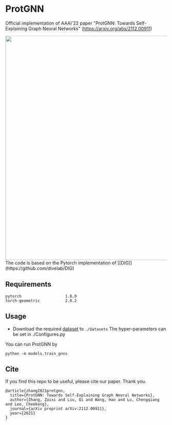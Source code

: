 # ProtGNN
Official implementation of AAAI'22 paper "ProtGNN: Towards Self-Explaining Graph Neural Networks" (https://arxiv.org/abs/2112.00911)
<div align=center><img src="https://github.com/zaixizhang/ProtGNN/blob/main/protgnn.png" width="700"/></div>
The code is based on the Pytorch implementation of [[DIG]](https://github.com/divelab/DIG)

## Requirements
```
pytorch                   1.8.0             
torch-geometric           2.0.2
```
## Usage
* Download the required [dataset](https://mailustceducn-my.sharepoint.com/:u:/g/personal/yhy12138_mail_ustc_edu_cn/ET69UPOa9jxAlob03sWzJ50BeXM-lMjoKh52h6aFc8E8Jw?e=lglJcP) to `./datasets`
The hyper-parameters can be set in ./Configures.py

You can run ProtGNN by
```
python -m models.train_gnns
```

## Cite

If you find this repo to be useful, please cite our paper. Thank you.

```
@article{zhang2021protgnn,
  title={ProtGNN: Towards Self-Explaining Graph Neural Networks},
  author={Zhang, Zaixi and Liu, Qi and Wang, Hao and Lu, Chengqiang and Lee, Cheekong},
  journal={arXiv preprint arXiv:2112.00911},
  year={2021}
}
```
